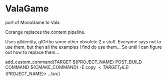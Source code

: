 # ValaGame

port of MonoGame to Vala


Corange replaces the content pipeline.

Uses glIdentity, glOrtho some other obsolete 2.x stuff. Everyone says not to use them, but then all the examples I find do use them... So until I can figure out how to replace them...

add_custom_command(TARGET ${PROJECT_NAME} 
                   POST_BUILD
                   COMMAND ${CMAKE_COMMAND} -E copy $<TARGET_FILE:${PROJECT_NAME}> ../src)



